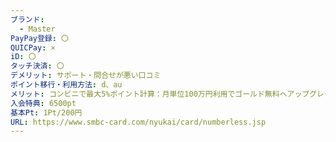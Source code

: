 ```yaml
---
ブランド:
  - Master
PayPay登録: 〇
QUICPay: ×
iD: 〇
タッチ決済: 〇
デメリット: サポート・問合せが悪い口コミ
ポイント移行・利用方法: d、au
メリット: コンビニで最大5%ポイント計算：月単位100万円利用でゴールド無料へアップグレード
入会特典: 6500pt
基本Pt: 1Pt/200円
URL: https://www.smbc-card.com/nyukai/card/numberless.jsp
---
```

